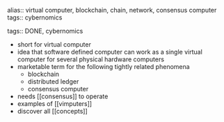 alias:: virtual computer, blockchain, chain, network, consensus computer
tags:: cybernomics

tags:: DONE, cybernomics

- short for virtual computer
- idea that software defined computer can work as a single virtual computer for several physical hardware computers
- marketable term for the following tightly related phenomena
	- blockchain
	- distributed ledger
	- consensus computer
- needs [[consensus]] to operate
- examples of [[vimputers]]
- discover all [[concepts]]